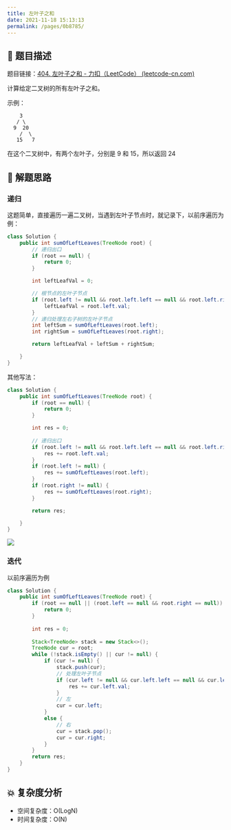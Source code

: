 ```yaml
---
title: 左叶子之和
date: 2021-11-18 15:13:13
permalink: /pages/0b8785/
---
```


## 📃 题目描述

题目链接：[404. 左叶子之和 - 力扣（LeetCode） (leetcode-cn.com)](https://leetcode-cn.com/problems/sum-of-left-leaves/)

计算给定二叉树的所有左叶子之和。

示例：

```
    3
   / \
  9  20
    /  \
   15   7
```

在这个二叉树中，有两个左叶子，分别是 9 和 15，所以返回 24

## 🔔 解题思路

### 递归

这题简单，直接遍历一遍二叉树，当遇到左叶子节点时，就记录下，以前序遍历为例：


```java
class Solution {
    public int sumOfLeftLeaves(TreeNode root) {
        // 递归出口
        if (root == null) {
            return 0;
        }

        int leftLeafVal = 0;

        // 根节点的左叶子节点
        if (root.left != null && root.left.left == null && root.left.right == null) {
            leftLeafVal = root.left.val;
        }
        // 递归处理左右子树的左叶子节点
        int leftSum = sumOfLeftLeaves(root.left);
        int rightSum = sumOfLeftLeaves(root.right);

        return leftLeafVal + leftSum + rightSum;

    }
}
```

其他写法：

```java
class Solution {
    public int sumOfLeftLeaves(TreeNode root) {
        if (root == null) {
            return 0;
        }

        int res = 0;
        
        // 递归出口
        if (root.left != null && root.left.left == null && root.left.right == null) {
            res += root.left.val;
        }
        if (root.left != null) {
            res += sumOfLeftLeaves(root.left);
        }
        if (root.right != null) {
            res += sumOfLeftLeaves(root.right);
        }

        return res;

    }
}
```

![](https://cs-wiki.oss-cn-shanghai.aliyuncs.com/img/20211118152030.png)

### 迭代

以前序遍历为例

```java
class Solution {
    public int sumOfLeftLeaves(TreeNode root) {
        if (root == null || (root.left == null && root.right == null)) {
            return 0;
        }
		
        int res = 0;
        
        Stack<TreeNode> stack = new Stack<>();
        TreeNode cur = root;
        while (!stack.isEmpty() || cur != null) {
            if (cur != null) {
                stack.push(cur);
                // 处理左叶子节点
                if (cur.left != null && cur.left.left == null && cur.left.right == null) {
                    res += cur.left.val;
                }
                // 左
                cur = cur.left;
            }
            else {
                // 右
                cur = stack.pop();
                cur = cur.right;
            }
        }
        return res;
    }
}
```



## 💥 复杂度分析

- 空间复杂度：O(LogN)
- 时间复杂度：O(N)

